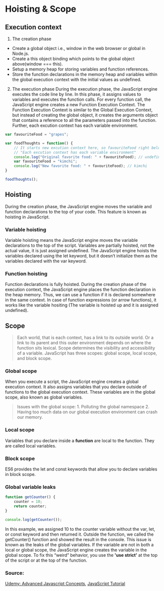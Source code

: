 Hoisting & Scope
===============
## Execution context
1. The creation phase
* Create a global object i.e., window in the web browser or global in Node.js.
* Create a this object binding which points to the global object above(window === this).
* Setup a memory heap for storing variables and function references.
* Store the function declarations in the memory heap and variables within the global execution context with the initial values as undefined. 

2. The execution phase
During the execution phase, the JavaScript engine executes the code line by line. In this phase, it assigns values to variables and executes the function calls. For every function call, the JavaScript engine creates a new Function Execution Context. The Function Execution Context is similar to the Global Execution Context, but instead of creating the global object, it creates the arguments object that contains a reference to all the parameters passed into the function. Further, each excution context has each variable environment.

```js
var favouriteFood = "grapes";

var foodThoughts = function() {
    // It starts new excution context here, so favouriteFood right below prints undefined 
    // "Each excution context has each variable environment"
    console.log("Original favorite food: " + favouriteFood); // undefined
    var favouriteFood = "kimchi";
    console.log("New favorite food: " + favouriteFood); // kimchi
}

foodThoughts();
```

## **Hoisting**
During the creation phase, the JavaScript engine moves the variable and function declarations to the top of your code. This feature is known as hoisting in JavaScript.

### Variable hoisting
Variable hoisting means the JavaScript engine moves the variable declarations to the top of the script. Variables are partially hoisted, not the actual value, it is just assigned undefined. The JavaScript engine hoists the variables declared using the let keyword, but it doesn’t initialize them as the variables declared with the var keyword.

### Function hoisting
Function declarations is fully hoisted. During the creation phase of the execution context, the JavaScript engine places the function declaration in the heap memory. Thus, we can use a function if it is declared somewhere in the same context. In case of function expressions (or arrow functions), it works like the variable hositing (The variable is hoisted up and it is assigned undefined).

## **Scope**
> Each world, that is each context, has a link to its outside world. Or a link to its parent and this outer environment depends on where the function sits lexical.
Scope determines the visibility and accessibility of a variable. JavaScript has three scopes: global scope, local scope, and block scope.

### Global scope
When you execute a script, the JavaScript engine creates a global execution context.
It also assigns variables that you declare outside of functions to the global execution context. 
These variables are in the global scope, also known as global variables.
> Issues with the global scope:  1. Polluting the global namespace 2. Having too much data on our global execution environment can crash our memory.

### Local scope
Variables that you declare inside a **function** are local to the function. They are called local variables.

### Block scope
ES6 provides the let and const keywords that allow you to declare variables in block scope.

### Global variable leaks
```js
function getCounter() {
    counter = 10;
    return counter;
}

console.log(getCounter());
```
In this example, we assigned 10 to the counter variable without the var, let, or const keyword and then returned it.
Outside the function, we called the getCounter() function and showed the result in the console.
This issue is known as the leaks of the global variables. If the variable are not in both a local or global scope, the JavaScript engine creates the variable in the global scope.
To fix this “weird” behavior, you use the **'use strict'** at the top of the script or at the top of the function.

### Source: 
[Udemy: Advanced Javascript Concepts](https://udemy.com/course/advanced-javascript-concepts/),
[JavaScript Tutorial](https://www.javascripttutorial.net/)
